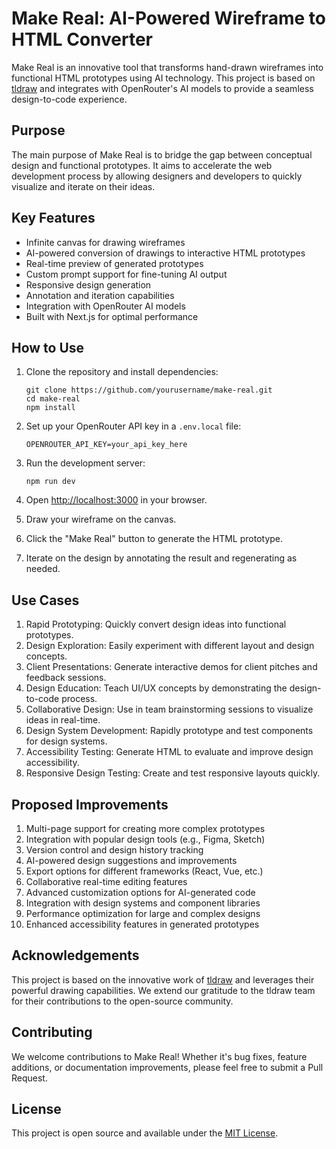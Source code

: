 # Make Real: AI-Powered Wireframe to HTML Converter

Make Real is an innovative tool that transforms hand-drawn wireframes into functional HTML prototypes using AI technology. This project is based on [tldraw](https://www.tldraw.com/) and integrates with OpenRouter's AI models to provide a seamless design-to-code experience.

## Purpose

The main purpose of Make Real is to bridge the gap between conceptual design and functional prototypes. It aims to accelerate the web development process by allowing designers and developers to quickly visualize and iterate on their ideas.

## Key Features

- Infinite canvas for drawing wireframes
- AI-powered conversion of drawings to interactive HTML prototypes
- Real-time preview of generated prototypes
- Custom prompt support for fine-tuning AI output
- Responsive design generation
- Annotation and iteration capabilities
- Integration with OpenRouter AI models
- Built with Next.js for optimal performance

## How to Use

1. Clone the repository and install dependencies:
   ```
   git clone https://github.com/yourusername/make-real.git
   cd make-real
   npm install
   ```

2. Set up your OpenRouter API key in a `.env.local` file:
   ```
   OPENROUTER_API_KEY=your_api_key_here
   ```

3. Run the development server:
   ```
   npm run dev
   ```

4. Open [http://localhost:3000](http://localhost:3000) in your browser.

5. Draw your wireframe on the canvas.

6. Click the "Make Real" button to generate the HTML prototype.

7. Iterate on the design by annotating the result and regenerating as needed.

## Use Cases

1. Rapid Prototyping: Quickly convert design ideas into functional prototypes.
2. Design Exploration: Easily experiment with different layout and design concepts.
3. Client Presentations: Generate interactive demos for client pitches and feedback sessions.
4. Design Education: Teach UI/UX concepts by demonstrating the design-to-code process.
5. Collaborative Design: Use in team brainstorming sessions to visualize ideas in real-time.
6. Design System Development: Rapidly prototype and test components for design systems.
7. Accessibility Testing: Generate HTML to evaluate and improve design accessibility.
8. Responsive Design Testing: Create and test responsive layouts quickly.

## Proposed Improvements

1. Multi-page support for creating more complex prototypes
2. Integration with popular design tools (e.g., Figma, Sketch)
3. Version control and design history tracking
4. AI-powered design suggestions and improvements
5. Export options for different frameworks (React, Vue, etc.)
6. Collaborative real-time editing features
7. Advanced customization options for AI-generated code
8. Integration with design systems and component libraries
9. Performance optimization for large and complex designs
10. Enhanced accessibility features in generated prototypes

## Acknowledgements

This project is based on the innovative work of [tldraw](https://www.tldraw.com/) and leverages their powerful drawing capabilities. We extend our gratitude to the tldraw team for their contributions to the open-source community.

## Contributing

We welcome contributions to Make Real! Whether it's bug fixes, feature additions, or documentation improvements, please feel free to submit a Pull Request.

## License

This project is open source and available under the [MIT License](LICENSE).
